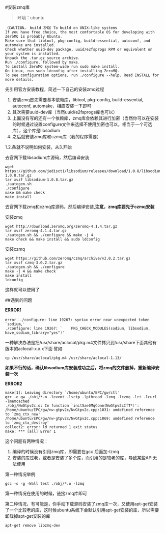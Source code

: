 #安装zmq库

> 环境：ubuntu

```
（CAUTION， build ZMQ）To build on UNIX-like systems
If you have free choice, the most comfortable OS for developing with ZeroMQ is probably Ubuntu.
Make sure that libtool, pkg-config, build-essential, autoconf, and automake are installed.
Check whether uuid-dev package, uuid/e2fsprogs RPM or equivalent on your system is installed.
Unpack the .tar.gz source archive.
Run ./configure, followed by make.
To install ZeroMQ system-wide run sudo make install.
On Linux, run sudo ldconfig after installing ZeroMQ.
To see configuration options, run ./configure --help. Read INSTALL for more details.
```

先引用官方安装教程，简述一下自己的安装zmq过程

1. 安装zmq首先需要基本依赖库，libtool, pkg-config, build-essential, autoconf, automake，相应安装一下即可
2. 其次需要uuid-dev库（当然uuid/e2fsprogs库也可以）
3. 上面没有写的还有一个依赖库，zmq库会依赖其进行加密（当然你可以在安装的时候通过设置configure文件来选择不使用加密也可以，相当于一个可选库），这个库是libsodium
4. 之后就安装zmq库和czmq库（我的程序需要）

1.2.条就不说明如何安装，从3.开始

去官网下载libsodium库源码，然后编译安装

```
wget https://github.com/jedisct1/libsodium/releases/download/1.0.8/libsodium-1.0.8.tar.gz
tar xvzf libsodium-1.0.8.tar.gz
./autogen.sh
./configure
make && make check
make install
```

去官网下载zmq和czmq库源码，然后编译安装,**注意，zmq库要先于czmq安装**

安装zmq

```
wget http://download.zeromq.org/zeromq-4.1.4.tar.gz
tar xvzf zeromq-4.1.4.tar.gz
./autogen.sh && ./configure && make -j 4
make check && make install && sudo ldconfig
```

安装czmq

```
wget https://github.com/zeromq/czmq/archive/v3.0.2.tar.gz
tar xvzf czmq-3.0.2.tar.gz 
./autogen.sh && ./configure
make -j 4 && make check
make install
ldconfig
```

这样就可以使用了


##遇到的问题

**ERROR1**

```
error：./configure: line 19267: syntax error near unexpected token `sodium,'
./configure: line 19267: `    PKG_CHECK_MODULES(sodium, libsodium, have_sodium_library="yes")'
```

一种解决办法是把/usr/share/aclocal/pkg.m4文件拷贝到/usr/share下面其他有版本的aclocal-x.x.x下面
譬如

```
cp /usr/share/aclocal/pkg.m4 /usr/share/aclocal-1.13/
```

**如果不行的话，确认libsodium库安装成功之后，将zmq的文件删掉，重新编译安装一次**

**ERROR2**

```
make[1]: Leaving directory `/home/ubuntu/EPC/gw/ctl'
g++ -o gw ./obj/*.o -levent -lsctp -lpthread -lzmq -lczmq -lrt -lcurl -lmemcached 
./obj/NwGtpv2c.o: In function `initSae0MqConn(NwGtpv2cIfT*)':
/home/ubuntu/EPC/gw/nw-gtpv2c/NwGtpv2c.cpp:1031: undefined reference to `zmq_ctx_new'
/home/ubuntu/EPC/gw/nw-gtpv2c/NwGtpv2c.cpp:1069: undefined reference to `zmq_ctx_destroy'
collect2: error: ld returned 1 exit status
make: *** [all] Error 1
```
这个问题有两种情况：
1. 编译的时候没有引用zmq库，即需要在gcc 后面加-lzmq
2. 安装的库过老，或者是安装了多个库，而引用的是较老的库，导致某些API无法使用

第一种情况举例

```
gcc -o -g -Wall test ./obj/*.o -lzmq 
```
第一种情况在使用的时候，链接zmq库即可

第二种情况，有可能是，你手动下载源码安装了zmq库一次，又使用apt-get安装了一个比较老的库，这时候ubuntu系统下会默认引用apt-get安装的库，所以需要卸载掉apt-get安装的库

```
apt-get remove libzmq-dev
```
